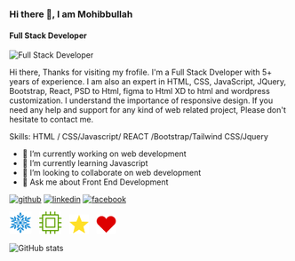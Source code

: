 ### Hi there 👋, I am Mohibbullah
#### Full Stack Developer
![Full Stack Developer](https://media.licdn.com/dms/image/v2/D5616AQEb0FR5OgkikA/profile-displaybackgroundimage-shrink_350_1400/profile-displaybackgroundimage-shrink_350_1400/0/1733846399655?e=1739404800&v=beta&t=qMA5z48kW35ZNcF5kB1BU8YfngHNo1YzIk46b5PEu-k)

Hi there, Thanks for visiting my frofile. I'm a Full Stack Dveloper with 5+ years of experience. I am also an expert in HTML, CSS, JavaScript, JQuery, Bootstrap, React, PSD to Html, figma to Html XD to html and wordpress customization. I understand the importance of responsive design. If you need any help and support for any kind of web related project, Please don't hesitate to contact me.

Skills:  HTML / CSS/Javascript/  REACT /Bootstrap/Tailwind CSS/Jquery

- 🔭 I’m currently working on web development 
- 🌱 I’m currently learning Javascript 
- 👯 I’m looking to collaborate on web development 
- 💬 Ask me about Front End Development 


[<img src='https://cdn.jsdelivr.net/npm/simple-icons@3.0.1/icons/github.svg' alt='github' height='40'>](https://github.com/mohibbul)  [<img src='https://cdn.jsdelivr.net/npm/simple-icons@3.0.1/icons/linkedin.svg' alt='linkedin' height='40'>](https://www.linkedin.com/in/Mohibbullah82/)  [<img src='https://cdn.jsdelivr.net/npm/simple-icons@3.0.1/icons/facebook.svg' alt='facebook' height='40'>](https://www.facebook.com/md.mohibbullah.1401933)  

<a href='https://archiveprogram.github.com/'><img src='https://raw.githubusercontent.com/acervenky/animated-github-badges/master/assets/acbadge.gif' width='40' height='40'></a> <a href='https://docs.github.com/en/developers'><img src='https://raw.githubusercontent.com/acervenky/animated-github-badges/master/assets/devbadge.gif' width='40' height='40'></a> <a href='https://stars.github.com/'><img src='https://raw.githubusercontent.com/acervenky/animated-github-badges/master/assets/starbadge.gif' width='35' height='35'></a> <a href='https://docs.github.com/en/github/supporting-the-open-source-community-with-github-sponsors'><img src='https://raw.githubusercontent.com/acervenky/animated-github-badges/master/assets/sponsorbadge.gif' width='35' height='35'></a> 

![GitHub stats](https://github-readme-stats.vercel.app/api?username=mohibbul&show_icons=true)  


